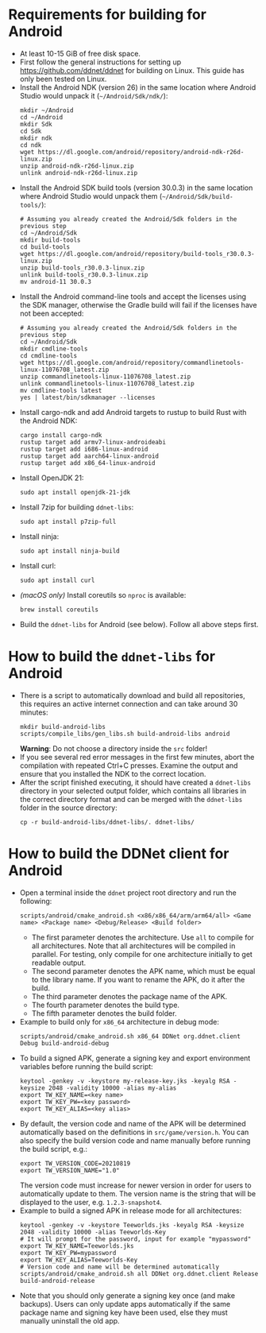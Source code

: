 Requirements for building for Android
=====================================

-	At least 10-15 GiB of free disk space.
-	First follow the general instructions for setting up https://github.com/ddnet/ddnet for building on Linux.
	This guide has only been tested on Linux.
-	Install the Android NDK (version 26) in the same location
	where Android Studio would unpack it (`~/Android/Sdk/ndk/`):
	```shell
	mkdir ~/Android
	cd ~/Android
	mkdir Sdk
	cd Sdk
	mkdir ndk
	cd ndk
	wget https://dl.google.com/android/repository/android-ndk-r26d-linux.zip
	unzip android-ndk-r26d-linux.zip
	unlink android-ndk-r26d-linux.zip
	```
-	Install the Android SDK build tools (version 30.0.3) in the same location
	where Android Studio would unpack them (`~/Android/Sdk/build-tools/`):
	```shell
	# Assuming you already created the Android/Sdk folders in the previous step
	cd ~/Android/Sdk
	mkdir build-tools
	cd build-tools
	wget https://dl.google.com/android/repository/build-tools_r30.0.3-linux.zip
	unzip build-tools_r30.0.3-linux.zip
	unlink build-tools_r30.0.3-linux.zip
	mv android-11 30.0.3
	```
-	Install the Android command-line tools and accept the licenses using the SDK manager,
	otherwise the Gradle build will fail if the licenses have not been accepted:
	```shell
	# Assuming you already created the Android/Sdk folders in the previous step
	cd ~/Android/Sdk
	mkdir cmdline-tools
	cd cmdline-tools
	wget https://dl.google.com/android/repository/commandlinetools-linux-11076708_latest.zip
	unzip commandlinetools-linux-11076708_latest.zip
	unlink commandlinetools-linux-11076708_latest.zip
	mv cmdline-tools latest
	yes | latest/bin/sdkmanager --licenses
	```
-	Install cargo-ndk and add Android targets to rustup to build Rust with the Android NDK:
	```shell
	cargo install cargo-ndk
	rustup target add armv7-linux-androideabi
	rustup target add i686-linux-android
	rustup target add aarch64-linux-android
	rustup target add x86_64-linux-android
	```
-	Install OpenJDK 21:
	```shell
	sudo apt install openjdk-21-jdk
	```
-	Install 7zip for building `ddnet-libs`:
	```shell
	sudo apt install p7zip-full
	```
-	Install ninja:
	```shell
	sudo apt install ninja-build
	```
-	Install curl:
	```shell
	sudo apt install curl
	```
-	*(macOS only)* Install coreutils so `nproc` is available:
	```shell
	brew install coreutils
	```
-	Build the `ddnet-libs` for Android (see below). Follow all above steps first.


How to build the `ddnet-libs` for Android
=========================================

-	There is a script to automatically download and build all repositories,
	this requires an active internet connection and can take around 30 minutes:
	```shell
	mkdir build-android-libs
	scripts/compile_libs/gen_libs.sh build-android-libs android
	```
	**Warning**: Do not choose a directory inside the `src` folder!
-	If you see several red error messages in the first few minutes,
	abort the compilation with repeated Ctrl+C presses.
	Examine the output and ensure that you installed the NDK to the correct location.
-	After the script finished executing, it should have created a `ddnet-libs` directory
	in your selected output folder, which contains all libraries in the correct directory
	format and can be merged with the `ddnet-libs` folder in the source directory:
	```shell
	cp -r build-android-libs/ddnet-libs/. ddnet-libs/
	```


How to build the DDNet client for Android
=========================================

-	Open a terminal inside the `ddnet` project root directory and run the following:
	```shell
	scripts/android/cmake_android.sh <x86/x86_64/arm/arm64/all> <Game name> <Package name> <Debug/Release> <Build folder>
	```
	- The first parameter denotes the architecture.
	  Use `all` to compile for all architectures.
	  Note that all architectures will be compiled in parallel.
	  For testing, only compile for one architecture initially to get readable output.
	- The second parameter denotes the APK name, which must be equal to the library name.
	  If you want to rename the APK, do it after the build.
	- The third parameter denotes the package name of the APK.
	- The fourth parameter denotes the build type.
	- The fifth parameter denotes the build folder.
-	Example to build only for `x86_64` architecture in debug mode:
	```shell
	scripts/android/cmake_android.sh x86_64 DDNet org.ddnet.client Debug build-android-debug
	```
-	To build a signed APK, generate a signing key and export environment variables before running the build script:
	```shell
	keytool -genkey -v -keystore my-release-key.jks -keyalg RSA -keysize 2048 -validity 10000 -alias my-alias
	export TW_KEY_NAME=<key name>
	export TW_KEY_PW=<key password>
	export TW_KEY_ALIAS=<key alias>
	```
-	By default, the version code and name of the APK will be determined automatically
	based on the definitions in `src/game/version.h`.
	You can also specify the build version code and name manually before running the build script, e.g.:
	```shell
	export TW_VERSION_CODE=20210819
	export TW_VERSION_NAME="1.0"
	```
	The version code must increase for newer version in order for users to automatically update to them.
	The version name is the string that will be displayed to the user, e.g. `1.2.3-snapshot4`.
-	Example to build a signed APK in release mode for all architectures:
	```shell
	keytool -genkey -v -keystore Teeworlds.jks -keyalg RSA -keysize 2048 -validity 10000 -alias Teeworlds-Key
	# It will prompt for the password, input for example "mypassword"
	export TW_KEY_NAME=Teeworlds.jks
	export TW_KEY_PW=mypassword
	export TW_KEY_ALIAS=Teeworlds-Key
	# Version code and name will be determined automatically
	scripts/android/cmake_android.sh all DDNet org.ddnet.client Release build-android-release
	```
-	Note that you should only generate a signing key once (and make backups).
	Users can only update apps automatically if the same package name and signing key have been used,
	else they must manually uninstall the old app.

